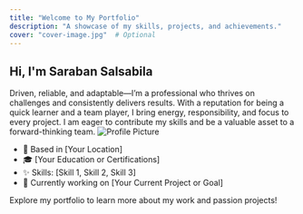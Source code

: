 ```yaml
---
title: "Welcome to My Portfolio"
description: "A showcase of my skills, projects, and achievements."
cover: "cover-image.jpg"  # Optional
---
```



## Hi, I'm Saraban Salsabila 

Driven, reliable, and adaptable—I’m a professional who thrives on challenges and consistently delivers results. With a reputation
for being a quick learner and a team player, I bring energy, responsibility, and focus to every project. I am eager to contribute my
skills and be a valuable asset to a forward-thinking team.
![Profile Picture](images/engineering.jpg)
- 📍 Based in [Your Location]
- 🎓 [Your Education or Certifications]
- ✨ Skills: [Skill 1, Skill 2, Skill 3]
- 🚀 Currently working on [Your Current Project or Goal]

Explore my portfolio to learn more about my work and passion projects!
